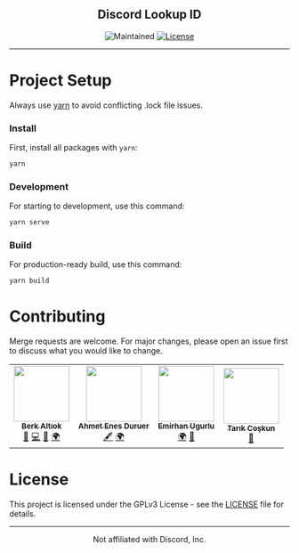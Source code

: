 <h2 align="center">Discord Lookup ID</h2>
<p align="center">
  <img src="https://img.shields.io/maintenance/yes/2022?style=for-the-badge" alt="Maintained">
  <a href="https://github.com/berkaltiok/DiscordID/blob/dev/LICENSE"><img src="https://img.shields.io/github/license/berkaltiok/DiscordID?sanitize=true&style=for-the-badge" alt="License"></a>
</p>

---

# Project Setup

Always use <a href="https://yarnpkg.com/">yarn</a> to avoid conflicting .lock file issues.

### Install

First, install all packages with `yarn`:

```bash
yarn
```

### Development

For starting to development, use this command:

```bash
yarn serve
```

### Build

For production-ready build, use this command:

```bash
yarn build
```

# Contributing

Merge requests are welcome. For major changes, please open an issue first to discuss what you would like to change.

<table>
  <tr>
    <td align="center">
      <a href="https://github.com/berkaltiok">
        <img src="https://avatars.githubusercontent.com/u/17373485?v=3?s=100" width="100px;" alt=""/><br />
        <sub><b>Berk Altıok</b></sub>
      </a>
      <br />
      <a href="#" title="Maintenance">🚧</a> 
      <a href="#" title="Code">💻</a> 
      <a href="#" title="Design">🎨</a>
      <a href="#" title="Translation">🌍</a>
    </td>
    <td align="center">
      <a href="https://github.com/kahverengi001">
        <img src="https://avatars.githubusercontent.com/u/3341936?v=3?s=100" width="100px;" alt=""/><br />
        <sub><b>Ahmet Enes Duruer</b></sub>
      </a>
      <br />
      <a href="#" title="Content">🖋</a>
      <a href="#" title="Translation">🌍</a>
    </td>
    <td align="center">
      <a href="https://github.com/emrhnugrl">
        <img src="https://avatars.githubusercontent.com/u/71042332?v=3?s=100" width="100px;" alt=""/><br />
        <sub><b>Emirhan Ugurlu</b></sub>
      </a>
      <br />
      <a href="#" title="Translation">🌍</a>
      <a href="#" title="Design">🎨</a>
    </td>
    <td align="center">
      <a href="https://github.com/tarikcoskun">
        <img src="https://avatars.githubusercontent.com/u/44239968?v=3?s=100" width="100px;" alt=""/><br />
        <sub><b>Tarık Coşkun</b></sub>
      </a>
      <br />
      <a href="#" title="Design">🎨</a>
    </td>
  </tr>
</table>

# License

This project is licensed under the GPLv3 License - see the [LICENSE](LICENSE) file for details.

---

<p align="center">Not affiliated with Discord, Inc.</p>
